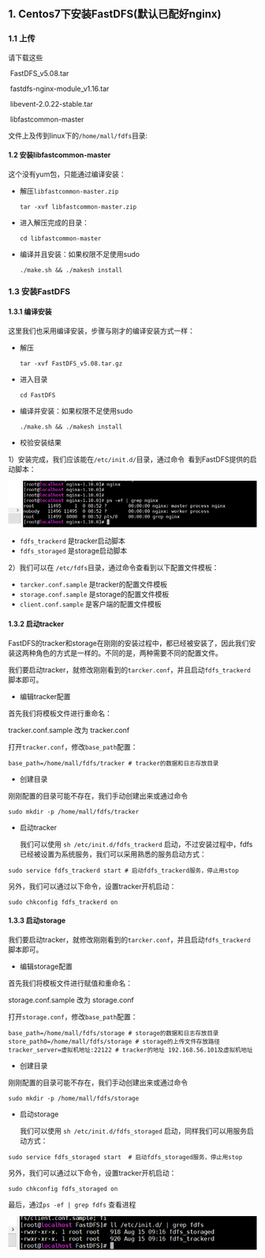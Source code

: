 ## 1. Centos7下安装FastDFS(默认已配好nginx)

### 1.1 上传

请下载这些

​	FastDFS_v5.08.tar

​	fastdfs-nginx-module_v1.16.tar

​	libevent-2.0.22-stable.tar

​	libfastcommon-master

文件上及传到linux下的`/home/mall/fdfs`目录:

#### 1.2 安装libfastcommon-master

这个没有yum包，只能通过编译安装：

- 解压`libfastcommon-master.zip`

  ```shell
  tar -xvf libfastcommon-master.zip
  ```

- 进入解压完成的目录：

  ```shell
  cd libfastcommon-master
  ```

- 编译并且安装：如果权限不足使用sudo

  ```shell
  ./make.sh && ./makesh install
  ```

### 1.3 安装FastDFS

#### 1.3.1 编译安装

这里我们也采用编译安装，步骤与刚才的编译安装方式一样：

- 解压

  ```shell
  tar -xvf FastDFS_v5.08.tar.gz
  ```

- 进入目录

  ```he
  cd FastDFS
  ```

- 编译并安装：如果权限不足使用sudo

  ```shell
  ./make.sh && ./makesh install
  ```

- 校验安装结果

1）安装完成，我们应该能在`/etc/init.d/`目录，通过命令` `看到FastDFS提供的启动脚本：

![1](images\1.png)

- `fdfs_trackerd` 是tracker启动脚本
- `fdfs_storaged` 是storage启动脚本



2）我们可以在 `/etc/fdfs`目录，通过命令查看到以下配置文件模板：

- `tarcker.conf.sample` 是tracker的配置文件模板
- `storage.conf.sample` 是storage的配置文件模板
- `client.conf.sample` 是客户端的配置文件模板



#### 1.3.2 启动tracker

FastDFS的tracker和storage在刚刚的安装过程中，都已经被安装了，因此我们安装这两种角色的方式是一样的。不同的是，两种需要不同的配置文件。

我们要启动tracker，就修改刚刚看到的`tarcker.conf`，并且启动`fdfs_trackerd`脚本即可。

- 编辑tracker配置

首先我们将模板文件进行重命名：

tracker.conf.sample 改为 tracker.conf

打开`tracker.conf`，修改`base_path`配置：

```shell
base_path=/home/mall/fdfs/tracker # tracker的数据和日志存放目录
```

- 创建目录

刚刚配置的目录可能不存在，我们手动创建出来或通过命令

```shell
sudo mkdir -p /home/mall/fdfs/tracker
```

- 启动tracker

  我们可以使用 `sh /etc/init.d/fdfs_trackerd` 启动，不过安装过程中，fdfs已经被设置为系统服务，我们可以采用熟悉的服务启动方式：

```shell
sudo service fdfs_trackerd start # 启动fdfs_trackerd服务，停止用stop

```

另外，我们可以通过以下命令，设置tracker开机启动：

```shell
sudo chkconfig fdfs_trackerd on

```



#### 1.3.3 启动storage



我们要启动tracker，就修改刚刚看到的`tarcker.conf`，并且启动`fdfs_trackerd`脚本即可。

- 编辑storage配置

首先我们将模板文件进行赋值和重命名：

storage.conf.sample 改为 storage.conf

打开`storage.conf`，修改`base_path`配置：

```shell
base_path=/home/mall/fdfs/storage # storage的数据和日志存放目录
store_path0=/home/mall/fdfs/storage # storage的上传文件存放路径
tracker_server=虚拟机地址:22122 # tracker的地址 192.168.56.101及虚拟机地址

```

- 创建目录

刚刚配置的目录可能不存在，我们手动创建出来或通过命令

```shell
sudo mkdir -p /home/mall/fdfs/storage

```

- 启动storage

  我们可以使用 `sh /etc/init.d/fdfs_storaged` 启动，同样我们可以用服务启动方式：

```shell
sudo service fdfs_storaged start  # 启动fdfs_storaged服务，停止用stop

```

另外，我们可以通过以下命令，设置tracker开机启动：

```shell
sudo chkconfig fdfs_storaged on

```

最后，通过`ps -ef | grep fdfs` 查看进程

![](images\3.png)

